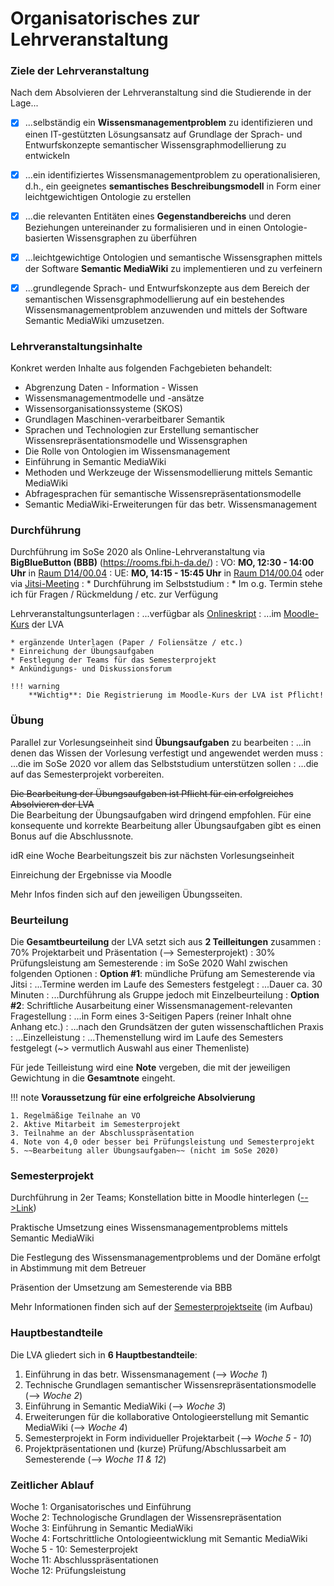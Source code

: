 # Organisatorisches zur Lehrveranstaltung


### Ziele der Lehrveranstaltung

Nach dem Absolvieren der Lehrveranstaltung sind die Studierende in der Lage...

* [x] ...selbständig ein **Wissensmanagementproblem** zu identifizieren und einen IT-gestützten Lösungsansatz auf Grundlage der Sprach- und Entwurfskonzepte semantischer Wissensgraphmodellierung zu entwickeln
* [x] ...ein identifiziertes Wissensmanagementproblem zu operationalisieren, d.h., ein geeignetes **semantisches Beschreibungsmodell** in Form einer leichtgewichtigen Ontologie zu erstellen
* [x] ...die relevanten Entitäten eines **Gegenstandbereichs** und deren Beziehungen untereinander zu formalisieren und in einen Ontologie-basierten Wissensgraphen zu überführen
* [x] ...leichtgewichtige Ontologien und semantische Wissensgraphen mittels der Software **Semantic MediaWiki** zu implementieren und zu verfeinern
* [x] ...grundlegende Sprach- und Entwurfskonzepte aus dem Bereich der semantischen Wissensgraphmodellierung auf ein bestehendes Wissensmanagementproblem anzuwenden und mittels der Software Semantic MediaWiki umzusetzen.


### Lehrveranstaltungsinhalte

Konkret werden Inhalte aus folgenden Fachgebieten behandelt:

* Abgrenzung Daten - Information - Wissen
* Wissensmanagementmodelle und -ansätze
* Wissensorganisationssysteme (SKOS)
* Grundlagen Maschinen-verarbeitbarer Semantik
* Sprachen und Technologien zur Erstellung semantischer Wissensrepräsentationsmodelle und Wissensgraphen
* Die Rolle von Ontologien im Wissensmanagement
* Einführung in Semantic MediaWiki
* Methoden und Werkzeuge der Wissensmodellierung mittels Semantic MediaWiki
* Abfragesprachen für semantische Wissensrepräsentationsmodelle
* Semantic MediaWiki-Erweiterungen für das betr. Wissensmanagement



### Durchführung

Durchführung im SoSe 2020 als Online-Lehrveranstaltung via **BigBlueButton (BBB)** (<https://rooms.fbi.h-da.de/>)
: VO: **MO, 12:30 - 14:00 Uhr** in [Raum D14/00.04](<https://rooms.fbi.h-da.de/D14/00.04>)
: UE: **MO, 14:15 - 15:45 Uhr** in [Raum D14/00.04](<https://rooms.fbi.h-da.de/D14/00.04>) oder via [Jitsi-Meeting](<https://meet.fbi.h-da.de/>)
: * Durchführung im Selbststudium
: * Im o.g. Termin stehe ich für Fragen / Rückmeldung / etc. zur Verfügung

Lehrveranstaltungsunterlagen
: ...verfügbar als [Onlineskript](https://projects.fbi.h-da.de/~s.zander/smw/html) 
: ...im [Moodle-Kurs](https://lernen.h-da.de/course/view.php?id=11623) der LVA

    * ergänzende Unterlagen (Paper / Foliensätze / etc.)
    * Einreichung der Übungsaufgaben
    * Festlegung der Teams für das Semesterprojekt
    * Ankündigungs- und Diskussionsforum

    !!! warning
        **Wichtig**: Die Registrierung im Moodle-Kurs der LVA ist Pflicht!


### Übung

Parallel zur Vorlesungseinheit sind **Übungsaufgaben** zu bearbeiten 
: ...in denen das Wissen der Vorlesung verfestigt und angewendet werden muss
: ...die im SoSe 2020 vor allem das Selbststudium unterstützen sollen
: ...die auf das Semesterprojekt vorbereiten.


~~Die Bearbeitung der Übungsaufgaben ist Pflicht für ein erfolgreiches Absolvieren der LVA~~  
Die Bearbeitung der Übungsaufgaben wird dringend empfohlen. Für eine konsequente und korrekte Bearbeitung aller Übungsaufgaben gibt es einen Bonus auf die Abschlussnote. 

idR eine Woche Bearbeitungszeit bis zur nächsten Vorlesungseinheit

Einreichung der Ergebnisse via Moodle

Mehr Infos finden sich auf den jeweiligen Übungsseiten.


### Beurteilung

Die **Gesamtbeurteilung** der LVA setzt sich aus **2 Teilleitungen** zusammen
: 70% Projektarbeit und Präsentation (--> Semesterprojekt)
: 30% Prüfungsleistung am Semesterende 
    : im SoSe 2020 Wahl zwischen folgenden Optionen
        : **Option #1**: mündliche Prüfung am Semesterende via Jitsi
            : ...Termine werden im Laufe des Semesters festgelegt
            : ...Dauer ca. 30 Minuten
            : ...Durchführung als Gruppe jedoch mit Einzelbeurteilung
        : **Option #2**: Schriftliche Ausarbeitung einer Wissensmanagement-relevanten Fragestellung 
            : ...in Form eines 3-Seitigen Papers (reiner Inhalt ohne Anhang etc.)
            : ...nach den Grundsätzen der guten wissenschaftlichen Praxis
            : ...Einzelleistung
            : ...Themenstellung wird im Laufe des Semesters festgelegt (~> vermutlich Auswahl aus einer Themenliste)
            

Für jede Teilleistung wird eine **Note** vergeben, die mit der jeweiligen Gewichtung in die **Gesamtnote** eingeht.


!!! note
    **Voraussetzung für eine erfolgreiche Absolvierung**

    1. Regelmäßige Teilnahe an VO
    2. Aktive Mitarbeit im Semesterprojekt
    3. Teilnahme an der Abschlusspräsentation
    4. Note von 4,0 oder besser bei Prüfungsleistung und Semesterprojekt
    5. ~~Bearbeitung aller Übungsaufgaben~~ (nicht im SoSe 2020)






### Semesterprojekt

Durchführung in 2er Teams; Konstellation bitte in Moodle hinterlegen ([-->Link](https://lernen.h-da.de/mod/data/view.php?id=357528))

Praktische Umsetzung eines Wissensmanagementproblems mittels Semantic MediaWiki

Die Festlegung des Wissensmanagementproblems und der Domäne erfolgt in Abstimmung mit dem Betreuer

Präsention der Umsetzung am Semesterende via BBB

Mehr Informationen finden sich auf der [Semesterprojektseite](semesterprojekt.md) (im Aufbau)



### Hauptbestandteile

Die LVA gliedert sich in **6 Hauptbestandteile**:

1. Einführung in das betr. Wissensmanagement (--> _Woche 1_)
2. Technische Grundlagen semantischer Wissensrepräsentationsmodelle (--> _Woche 2_)
3. Einführung in Semantic MediaWiki (--> _Woche 3_)
4. Erweiterungen für die kollaborative Ontologieerstellung mit Semantic MediaWiki (--> _Woche 4_)
5. Semesterprojekt in Form individueller Projektarbeit (--> _Woche 5 - 10_)
6. Projektpräsentationen und (kurze) Prüfung/Abschlussarbeit am Semesterende (--> _Woche 11 & 12_)


### Zeitlicher Ablauf

Woche 1: Organisatorisches und Einführung  
Woche 2: Technologische Grundlagen der Wissensrepräsentation  
Woche 3: Einführung in Semantic MediaWiki  
Woche 4: Fortschrittliche Ontologieentwicklung mit Semantic MediaWiki   
Woche 5 - 10: Semesterprojekt  
Woche 11: Abschlusspräsentationen  
Woche 12: Prüfungsleistung  
